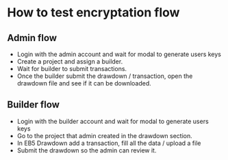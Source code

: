 # How to test encryptation flow

## Admin flow
- Login with the admin account and wait for modal to generate users keys
- Create a project and assign a builder.
- Wait for builder to submit transactions.
- Once the builder submit the drawdown / transaction, open the drawdown file and see if it can be downloaded.

## Builder flow
- Login with the builder account and wait for modal to generate users keys
- Go to the project that admin created in the drawdown section.
- In EB5 Drawdown add a transaction, fill all the data / upload a file
- Submit the drawdown so the admin can review it.
